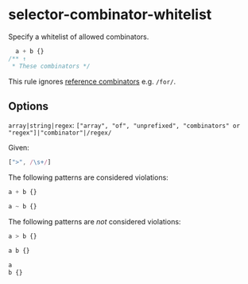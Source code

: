 # selector-combinator-whitelist

Specify a whitelist of allowed combinators.

```css
  a + b {}
/** ↑
 * These combinators */
```

This rule ignores [reference combinators](https://www.w3.org/TR/selectors4/#idref-combinators) e.g. `/for/`.

## Options

`array|string|regex`: `["array", "of", "unprefixed", "combinators" or "regex"]|"combinator"|/regex/`

Given:

```js
[">", /\s+/]
```

The following patterns are considered violations:

```css
a + b {}
```

```css
a ~ b {}
```

The following patterns are *not* considered violations:

```css
a > b {}
```

```css
a b {}
```

```css
a
b {}
```
